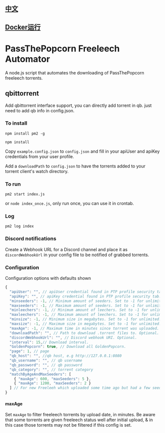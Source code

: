 ## [中文](https://github.com/lushdog/ptpfl/blob/master/README.zh-CN.md)
## [Docker运行](https://github.com/lushdog/ptpfl/blob/master/README.docker.md)

# PassThePopcorn Freeleech Automator

A node.js script that automates the downloading of PassThePopcorn freeleech torrents.

## qbittorrent

Add qbittorrent interface support, you can directly add torrent in qb. just need to add qb info in config.json.

### To install

`npm install pm2 -g`

`npm install`

Copy `example.config.json` to `config.json` and fill in your apiUser and apiKey credentials from your user profile.

Add a `downloadPath` to `config.json` to have the torrents added to your torrent client's watch directory.

### To run

`pm2 start index.js`

or `node index_once.js`, only run once, you can use it in crontab.

### Log

`pm2 log index`

### Discord notifications

Create a Webhook URL for a Discord channel and place it as `discordWebhookUrl` in your config file to be notified of grabbed torrents.

### Configuration

Configuration options with defaults shown

```javascript
{
  "apiUser": "", // apiUser credential found in PTP profile security tab.
  "apiKey": "", // apiKey credential found in PTP profile security tab.
  "minseeders": -1, // Minimum amount of seeders. Set to -1 for unlimited.
  "maxseeders": -1, // Maximum amount of seeders. Set to -1 for unlimited.
  "minleechers": -1, // Minimum amount of leechers. Set to -1 for unlimited.
  "maxleechers": -1, // Maximum amount of leechers. Set to -1 for unlimited.
  "minsize": -1, // Minimum size in megabytes. Set to -1 for unlimited.
  "maxsize": -1, // Maximum size in megabytes. Set to -1 for unlimited.
  "maxAge": -1, // Maximum time in minutes since torrent was uploaded. See below note.
  "downloadPath": "", // Path to download .torrent files to. Optional.
  "discordWebhookUrl": "", // Discord webhook URI. Optional.
  "interval": 15,// Download interval.
  "GoldenPopcorn": true, // Download all GoldenPopcorn.
  "page": 1, // page
  "qb_host": "", //qb host, e.g http://127.0.0.1:8080
  "qb_username": "", // qb username
  "qb_password": "", // qb password
  "qb_category": "", // torrent category 
  "matchByAgeAndMaxSeeders": [
    { "maxAge": 600, "maxSeeders": 5 },
    { "maxAge": 1200, "maxSeeders": 2 }
  ] // For new Freeleeh which uploaded some time ago but had a few seeders. 
}
```

#### maxAge

Set `maxAge` to filter freeleech torrents by upload date, in minutes. Be aware that some torrents are given freeleech status well after initial upload, & in this case those torrents may not be filtered if this config is set.